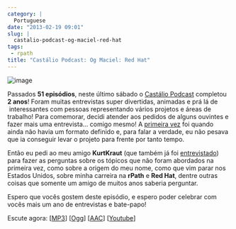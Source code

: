 ```yaml
---
category: |
  Portuguese
date: "2013-02-19 09:01"
slug: |
  castalio-podcast-og-maciel-red-hat
tags:
 - rpath
title: "Castálio Podcast: Og Maciel: Red Hat"
---
```


![image](http://bit.ly/OMhBUp)

Passados **51 episódios**, neste último sábado o [Castálio
Podcast](http://www.castalio.info/) completou **2 anos**! Foram muitas
entrevistas super divertidas, animadas e prá lá de  interessantes com
pessoas representando vários projetos e áreas de trabalho! Para
comemorar, decidi atender aos pedidos de alguns ouvintes e fazer mais
uma entrevista... comigo mesmo! A [primeira vez](http://bit.ly/12YS1pU)
foi quando ainda não havia um formato definido e, para falar a verdade,
eu não pesava que ia conseguir levar o projeto para frente por tanto
tempo.

Então eu pedi ao meu amigo **KurtKraut** (que também já foi
[entrevistado](http://bit.ly/VAfGLG)) para fazer as perguntas sobre os
tópicos que não foram abordados na primeira vez, como sobre a origem do
meu nome, como que vim parar nos Estados Unidos, sobre minha carreira na
**rPath** e **Red Hat**, dentre outras coisas que somente um amigo de
muitos anos saberia perguntar.

Espero que vocês gostem deste episódio, e espero poder celebrar com
vocês mais um ano de entrevistas e bate-papo!

Escute agora:
\[[MP3](http://www.castalio.gnulinuxbrasil.org/castalio-podcast-51.mp3)\]
\[[Ogg](http://www.castalio.gnulinuxbrasil.org/castalio-podcast-51.ogg)\]
\[[AAC](http://www.castalio.gnulinuxbrasil.org/castalio-podcast-51.m4a)\]
\[[Youtube](http://bit.ly/12MJKVZ)\]
